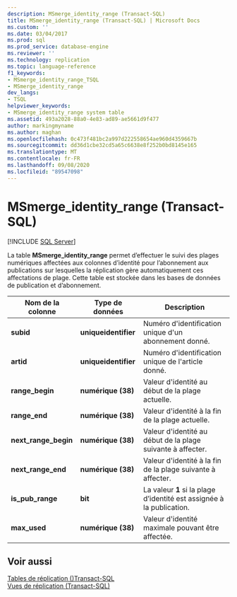 ```yaml
---
description: MSmerge_identity_range (Transact-SQL)
title: MSmerge_identity_range (Transact-SQL) | Microsoft Docs
ms.custom: ''
ms.date: 03/04/2017
ms.prod: sql
ms.prod_service: database-engine
ms.reviewer: ''
ms.technology: replication
ms.topic: language-reference
f1_keywords:
- MSmerge_identity_range_TSQL
- MSmerge_identity_range
dev_langs:
- TSQL
helpviewer_keywords:
- MSmerge_identity_range system table
ms.assetid: 493a2028-88a0-4e83-ad89-ae5661d9f477
author: markingmyname
ms.author: maghan
ms.openlocfilehash: 0c473f481bc2a997d222558654ae960d4359667b
ms.sourcegitcommit: dd36d1cbe32cd5a65c6638e8f252b0bd8145e165
ms.translationtype: MT
ms.contentlocale: fr-FR
ms.lasthandoff: 09/08/2020
ms.locfileid: "89547098"
---
```

# <a name="msmerge_identity_range-transact-sql"></a>MSmerge_identity_range (Transact-SQL)
[!INCLUDE [SQL Server](../../includes/applies-to-version/sqlserver.md)]

  La table **MSmerge_identity_range** permet d’effectuer le suivi des plages numériques affectées aux colonnes d’identité pour l’abonnement aux publications sur lesquelles la réplication gère automatiquement ces affectations de plage. Cette table est stockée dans les bases de données de publication et d’abonnement.  
  
|Nom de la colonne|Type de données|Description|  
|-----------------|---------------|-----------------|  
|**subid**|**uniqueidentifier**|Numéro d'identification unique d'un abonnement donné.|  
|**artid**|**uniqueidentifier**|Numéro d'identification unique de l'article donné.|  
|**range_begin**|**numérique (38)**|Valeur d'identité au début de la plage actuelle.|  
|**range_end**|**numérique (38)**|Valeur d'identité à la fin de la plage actuelle.|  
|**next_range_begin**|**numérique (38)**|Valeur d'identité au début de la plage suivante à affecter.|  
|**next_range_end**|**numérique (38)**|Valeur d'identité à la fin de la plage suivante à affecter.|  
|**is_pub_range**|**bit**|La valeur **1** si la plage d’identité est assignée à la publication.|  
|**max_used**|**numérique (38)**|Valeur d'identité maximale pouvant être affectée.|  
  
## <a name="see-also"></a>Voir aussi  
 [Tables de réplication &#40;&#41;Transact-SQL ](../../relational-databases/system-tables/replication-tables-transact-sql.md)   
 [Vues de réplication &#40;Transact-SQL&#41;](../../relational-databases/system-views/replication-views-transact-sql.md)  
  
  

